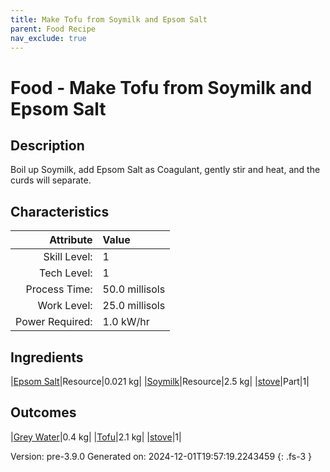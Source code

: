 ```yaml
---
title: Make Tofu from Soymilk and Epsom Salt
parent: Food Recipe
nav_exclude: true
---
```

# Food - Make Tofu from Soymilk and Epsom Salt

## Description
 Boil up Soymilk, add Epsom Salt as Coagulant,&#10;&#9;&#9;&#9;gently stir and heat, and the curds will separate.

## Characteristics

| Attribute      | Value |
|--------:|:------|
|Skill Level:|1|
|Tech Level:|1|
|Process Time:|50.0 millisols|
|Work Level:|25.0 millisols|
|Power Required:|1.0 kW/hr|

## Ingredients

|[Epsom Salt](../resource/epsom-salt.html)|Resource|0.021 kg|
|[Soymilk](../resource/soymilk.html)|Resource|2.5 kg|
|[stove](../part/stove.html)|Part|1|

## Outcomes

|[Grey Water](../resource/grey-water.html)|0.4 kg|
|[Tofu](../resource/tofu.html)|2.1 kg|
|[stove](../part/stove.html)|1|


Version: pre-3.9.0 Generated on: 2024-12-01T19:57:19.2243459
{: .fs-3 }

